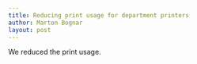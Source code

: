 ```yaml
---
title: Reducing print usage for department printers
author: Marton Bognar
layout: post
---
```


We reduced the print usage.
